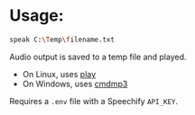 # Usage:

```bash
speak C:\Temp\filename.txt
```

Audio output is saved to a temp file and played.

- On Linux, uses [play](https://linux.die.net/man/1/play)
- On Windows, uses [cmdmp3](https://github.com/jimlawless/cmdmp3)

Requires a `.env` file with a Speechify `API_KEY`.

